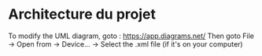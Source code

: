 # Architecture du projet

To modify the UML diagram, goto : https://app.diagrams.net/
Then goto File -> Open from -> Device... -> Select the .xml file (if it's on your computer)